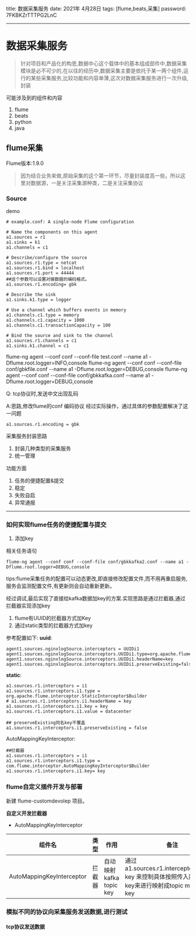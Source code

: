 title:  数据采集服务
date:  2021年 4月28日
tags: [flume,beats,采集]
password: 7FKBKZrTTTPG2LnC

---
 <!--more-->

 # 数据采集服务

> 针对项目和产品化的构思,数据中心这个载体中的基本组成部件中,数据采集模块是必不可少的,在以往的经历中,数据采集主要是依托于某一两个组件,运行的某些采集服务,比较功能和内容单薄,这次对数据采集服务进行一次升级,封装

可能涉及到的组件和内容

1. flume
2. beats
3. python
4. java

## flume采集
Flume版本:1.9.0

> 因为结合业务来做,原始采集的这个第一环节，尽量封装度高一些。所以这里对数据源，一是关注采集源种类，二是关注采集协议

### Source

demo

```
# example.conf: A single-node Flume configuration

# Name the components on this agent
a1.sources = r1
a1.sinks = k1
a1.channels = c1

# Describe/configure the source
a1.sources.r1.type = netcat
a1.sources.r1.bind = localhost
a1.sources.r1.port = 44444
##这个参数可以设置对接数据的编码格式。
a1.sources.r1.encoding= gbk 

# Describe the sink
a1.sinks.k1.type = logger

# Use a channel which buffers events in memory
a1.channels.c1.type = memory
a1.channels.c1.capacity = 1000
a1.channels.c1.transactionCapacity = 100

# Bind the source and sink to the channel
a1.sources.r1.channels = c1
a1.sinks.k1.channel = c1

```

flume-ng agent --conf conf --conf-file test.conf --name a1 -Dflume.root.logger=INFO,console
flume-ng agent --conf conf --conf-file conf/gbkfile.conf --name a1 -Dflume.root.logger=DEBUG,console
flume-ng agent --conf conf --conf-file conf/gbkkafka.conf --name a1 -Dflume.root.logger=DEBUG,console


Q: tcp协议时,发送中文出现乱码

A:思路,修改flume的conf 编码协议
经过实际操作，通过具体的参数配置解决了这一问题
```
a1.sources.r1.encoding = gbk

```

采集服务封装思路
1. 封装几种类型的采集服务
2. 统一管理

功能方面
1. 任务的便捷配置&提交
2. 稳定
2. 失败自启
3. 异常通报

---

### 如何实现flume任务的便捷配置与提交

1. 添加key

相关任务语句
```
flume-ng agent --conf conf --conf-file conf/gbkkafka2.conf --name a1 -Dflume.root.logger=DEBUG,console
```

tips:flume采集任务的配置可以动态更改,即直接修改配置文件,而不用再重启服务,服务会监测配置文件,有更新则会自动重新更新。

经过调试,最后实现了直接给kafka数据加key的方案.实现思路是通过拦截器,通过拦截器实现添加key
1. flume有UUID的拦截器方式加Key
2. 通过static类型的拦截器方式加key 

参考配置如下:
**uuid**:

```
agent1.sources.nginxlogSource.interceptors = UUIDi1
agent1.sources.nginxlogSource.interceptors.UUIDi1.type=org.apache.flume.sink.solr.morphline.UUIDInterceptor$Builder
agent1.sources.nginxlogSource.interceptors.UUIDi1.headerName=key
agent1.sources.nginxlogSource.interceptors.UUIDi1.preserveExisting=false

```

**static**:

```
a1.sources.r1.interceptors = i1
a1.sources.r1.interceptors.i1.type = org.apache.flume.interceptor.StaticInterceptor$Builder
# a1.sources.r1.interceptors.i1.headerName = key
a1.sources.r1.interceptors.i1.key = key
a1.sources.r1.interceptors.i1.value = datacenter

## preserveExisting同名key不覆盖
a1.sources.r1.interceptors.i1.preserveExisting = false 

```

AutoMappingKeyInterceptor:

```
##拦截器
a1.sources.r1.interceptors = i1
a1.sources.r1.interceptors.i1.type = com.flume.interceptor.AutoMappingKeyInterceptor$Builder
a1.sources.r1.interceptors.i1.key= key
```



### flume自定义插件开发与部署

新建 flume-customdevolep 项目。

**自定义开发拦截器**

* AutoMappingKeyInterceptor



|  组件名   | 类型  |作用|备注|
|  ----  | ----  |----|----|
|AutoMappingKeyInterceptor|拦截器|自动映射kafka topic key|通过a1.sources.r1.interceptors.i1.key= key 来控制具体按照传入数据的哪个key来进行映射成topic message的key|



### 模拟不同的协议向采集服务发送数据,进行测试

#### tcp协议发送数据






